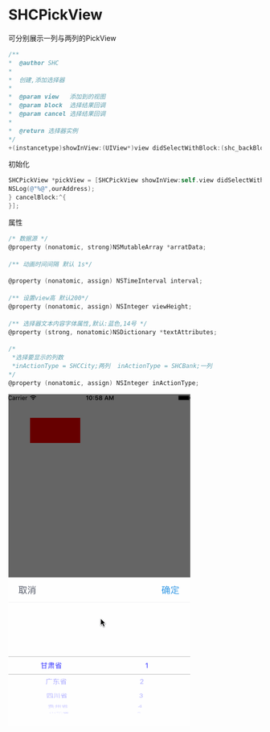 # SHCPickView
可分别展示一列与两列的PickView
```Objective-C
/**
*  @author SHC
*
*  创建,添加选择器
*
*  @param view   添加到的视图
*  @param block  选择结果回调
*  @param cancel 选择结果回调      
*
*  @return 选择器实例
*/
+(instancetype)showInView:(UIView*)view didSelectWithBlock:(shc_backBlock)block cancelBlock:(shc_actionBlock)cancel;
```
初始化
```Objective-C
SHCPickView *pickView = [SHCPickView showInView:self.view didSelectWithBlock:^(NSString *ourAddress, NSString *province, NSString *city) {
NSLog(@"%@",ourAddress);
} cancelBlock:^{
}];
```
属性
```Objective-C
/* 数据源 */
@property (nonatomic, strong)NSMutableArray *arratData;

/** 动画时间间隔 默认 1s*/

@property (nonatomic, assign) NSTimeInterval interval;

/** 设置view高 默认200*/
@property (nonatomic, assign) NSInteger viewHeight;

/** 选择器文本内容字体属性,默认:蓝色,14号 */
@property (strong, nonatomic)NSDictionary *textAttributes;

/* 
 *选择要显示的列数 
 *inActionType = SHCCity;两列  inActionType = SHCBank;一列
*/
@property (nonatomic, assign) NSInteger inActionType;

```


![](https://raw.githubusercontent.com/RoyceSun/SHCPickView/master/SHCPickView/SHCPickView/Image/123.gif)
